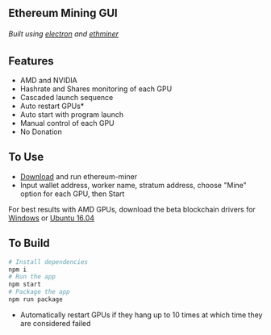 ## Ethereum Mining GUI
###### Built using [electron](https://electronjs.org/) and [ethminer](https://github.com/ethereum-mining/ethminer)

## Features
- AMD and NVIDIA
- Hashrate and Shares monitoring of each GPU
- Cascaded launch sequence
- Auto restart GPUs* 
- Auto start with program launch
- Manual control of each GPU
- No Donation

## To Use
- [Download](https://github.com/agouin25/ethereum-miner/releases) and run ethereum-miner
- Input wallet address, worker name, stratum address, choose "Mine" option for each GPU, then Start
 
For best results with AMD GPUs, download the beta blockchain drivers for [Windows](https://support.amd.com/en-us/kb-articles/Pages/Radeon-Software-Crimson-ReLive-Edition-Beta-for-Blockchain-Compute-Release-Notes.aspx) or [Ubuntu 16.04](https://support.amd.com/en-us/kb-articles/Pages/AMDGPU-Pro-Beta-Mining-Driver-for-Linux-Release-Notes.aspx)

## To Build

```bash
# Install dependencies
npm i
# Run the app
npm start
# Package the app
npm run package
```

* Automatically restart GPUs if they hang up to 10 times at which time they are considered failed
